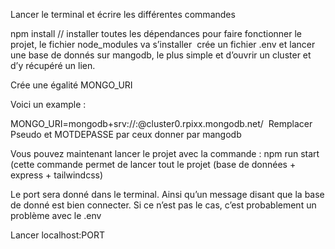 Lancer le terminal et écrire les différentes commandes

npm install // installer toutes les dépendances pour faire fonctionner le projet, le fichier node_modules va s’installer  crée un fichier .env et lancer une base de donnés sur mangodb, le plus simple et d’ouvrir un cluster et d’y récupéré un lien.

Crée une égalité MONGO_URI

Voici un example :

MONGO_URI=mongodb+srv://<Pseudo>:<MOTDEPASSE>@cluster0.rpixx.mongodb.net/
 Remplacer Pseudo et MOTDEPASSE par ceux donner par mangodb

Vous pouvez maintenant lancer le projet avec la commande : npm run start  (cette commande permet de lancer tout le projet (base de données + express + tailwindcss)

Le port sera donné dans le terminal. Ainsi qu’un message disant que la base de donné est bien connecter. Si ce n’est pas le cas, c’est probablement un problème avec le .env

Lancer localhost:PORT
